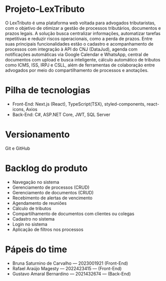 # Projeto-LexTributo

  O LexTributo é uma plataforma web voltada para advogados tributaristas, com o objetivo de otimizar a 
gestão de processos tributários, documentos e prazos legais. A solução busca centralizar informações, 
automatizar tarefas repetitivas e reduzir riscos operacionais, como a perda de prazos. Entre suas
principais funcionalidades estão o cadastro e acompanhamento de processos com integração à API do
CNJ (DataJud), agenda com notificações automáticas via Google Calendar e WhatsApp, central de
documentos com upload e busca inteligente, cálculo automático de tributos como ICMS, ISS, IRPJ e
CSLL, além de ferramentas de colaboração entre advogados por meio do compartilhamento de 
processos e anotações. 

# Pilha de tecnologias
- Front-End: Next.js (React), TypeScript(TSX), styled-components, react-icons, Axios
- Back-End: C#, ASP.NET Core, JWT, SQL Server
   
# Versionamento
  Git e GitHub

# Backlog do produto
- Navegação no sistema  
- Gerenciamento de processos (CRUD)  
- Gerenciamento de documentos (CRUD)  
- Recebimento de alertas de vencimento  
- Agendamento de reuniões  
- Cálculo de tributos  
- Compartilhamento de documentos com clientes ou colegas  
- Cadastro no sistema  
- Login no sistema  
- Aplicação de filtros nos processos

# Pápeis do time
- Bruna Saturnino de Carvalho — 2023001921 (Front-End)  
- Rafael Araújo Magesty — 2022423415 — (Front-End)  
- Gustavo Amaral Bernardino — 2021432674 — (Back-End)

